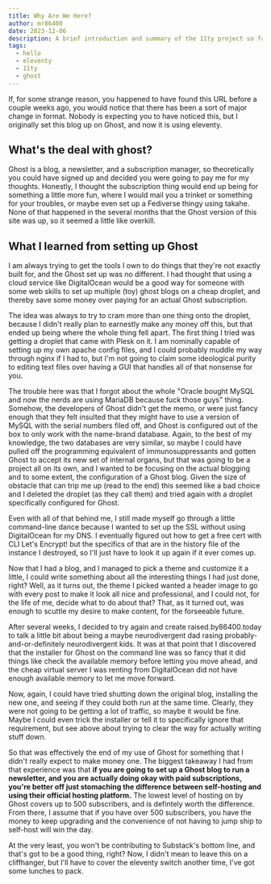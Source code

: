 ```yaml
---
title: Why Are We Here?
author: mr86400
date: 2023-12-06
description: A brief introduction and summary of the 11ty project so far.
tags:
  - hello
  - eleventy
  - 11ty
  - ghost
---
```


If, for some strange reason, you happened to have found this URL before a couple weeks ago, you would notice that there has been a sort of major change in format. Nobody is expecting you to have noticed this, but I originally set this blog up on Ghost, and now it is using eleventy.

## What's the deal with ghost?

Ghost is a blog, a newsletter, and a subscription manager, so theoretically you could have signed up and decided you were going to pay me for my thoughts. Honestly, I thought the subscription thing would end up being for something a little more fun, where I would mail you a trinket or something for your troubles, or maybe even set up a Fediverse thingy using takahe. None of that happened in the several months that the Ghost version of this site was up, so it seemed a little like overkill.

## What I learned from setting up Ghost

I am always trying to get the tools I own to do things that they're not exactly built for, and the Ghost set up was no different.  I had thought that using a cloud service like DigitalOcean would be a good way for someone with some web skills to set up multiple (toy) ghost blogs on a cheap droplet, and thereby save some money over paying for an actual Ghost subscription. 

The idea was always to try to cram more than one thing onto the droplet, because I didn't really plan to earnestly make any money off this, but that ended up being where the whole thing fell apart.  The first thing I tried was getting a droplet that came with Plesk on it. I am nominally capable of setting up my own apache config files, and I could probably muddle my way through nginx if I had to, but I'm not going to claim some ideological purity to editing text files over having a GUI that handles all of that nonsense for you.  

The trouble here was that I forgot about the whole "Oracle bought MySQL and now the nerds are using MariaDB because fuck those guys" thing.  Somehow, the developers of Ghost didn't get the memo, or were just fancy enough that they felt insulted that they might have to use a version of MySQL with the serial numbers filed off, and Ghost is configured out of the box to only work with the name-brand database.  Again, to the best of my knowledge, the two databases are very similar, so maybe I could have pulled off the programming equivalent of immunosuppressants and gotten Ghost to accept its new set of internal organs, but that was going to be a project all on its own, and I wanted to be focusing on the actual blogging and to some extent, the configuration of a Ghost blog. Given the size of obstacle that can trip me up (read to the end) this seemed like a bad choice and I deleted the droplet (as they call them) and tried again with a droplet specifically configured for Ghost.  

Even with all of that behind me, I still made myself go through a little command-line dance because I wanted to set up the SSL without using DigitalOcean for my DNS.  I eventually figured out how to get a free cert with CLI Let's Encrypt! but the specifics of that are in the history file of the instance I destroyed, so I'll just have to look it up again if it ever comes up.

Now that I had a blog, and I managed to pick a theme and customize it a little, I could write something about all the interesting things I had just done, right? Well, as it turns out, the theme I picked wanted a header image to go with every post to make it look all nice and professional, and I could not, for the life of me, decide what to do about that? That, as it turned out, was enough to scuttle my desire to make content, for the forseeable future.

After several weeks, I decided to try again and create raised.by86400.today to talk a little bit about being a maybe neurodivergent dad rasing probably-and-or-definitely neurodivergent kids.  It was at that point that I discovered that the installer for Ghost on the command line was so fancy that it did things like check the available memory before letting you move ahead, and the cheap virtual server I was renting from DigitalOcean did not have enough available memory to let me move forward.

Now, again, I could have tried shutting down the original blog, installing the new one, and seeing if they could both run at the same time. Clearly, they were not going to be getting a lot of traffic, so maybe it would be fine.  Maybe I could even trick the installer or tell it to specifically ignore that requirement, but see above about trying to clear the way for actually writing stuff down. 

So that was effectively the end of my use of Ghost for something that I didn't really expect to make money one.  The biggest takeaway I had from that experience was that __if you are going to set up a Ghost blog to run a newsletter, and you are actually doing okay with paid subscriptions, you're better off just stomaching the difference between self-hosting and using their official hosting platform.__  The lowest level of hosting on by Ghost covers up to 500 subscribers, and is defintely worth the difference.  From there, I assume that if you have over 500 subscribers, you have the money to keep upgrading and the convenience of not having to jump ship to self-host will win the day.

At the very least, you won't be contributing to Substack's bottom line, and that's got to be a good thing, right? Now, I didn't mean to leave this on a cliffhanger, but I'll have to cover the eleventy switch another time, I've got some lunches to pack.
